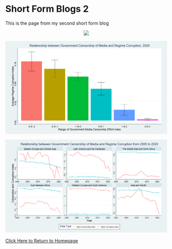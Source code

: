 # Short Form Blogs 2

This is the page from my second short form blog

<p align="center">
<img src="Figures/ShortFormBlog-2/Plot1.png" width="800" />
</p>

<p align="center">
<img src="Figures/ShortFormBlog-2/Plot2.png" width="800" />
</p>

<p align="center">
<img src="Figures/ShortFormBlog-2/Plot3.png" width="800" />
</p>

[Click Here to Return to Homepage](README.md)

